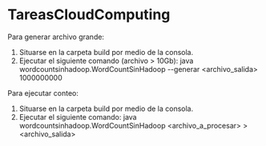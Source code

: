 # TareasCloudComputing

Para generar archivo grande:

1. Situarse en la carpeta build por medio de la consola.
2. Ejecutar el siguiente comando (archivo > 10Gb):
   java wordcountsinhadoop.WordCountSinHadoop --generar <archivo_salida> 1000000000
   
Para ejecutar conteo:
1. Situarse en la carpeta build por medio de la consola.
2. Ejecutar el siguiente comando:
   java wordcountsinhadoop.WordCountSinHadoop <archivo_a_procesar> > <archivo_salida>

